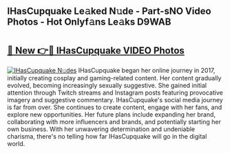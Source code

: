 ## IHasCupquake Le𝚊ked N𝚞de - Part-sNO Video Photos - Hot Onlyf𝚊ns Le𝚊ks D9WAB

# <h2><a href="http://ac44039.deff.icu/?id=IHasCupquake">🔗 New 👉🔴 IHasCupquake VIDEO Photos</a></h2>

[![IHasCupquake N𝚞des](https://i.imgur.com/rIISA9y.gif)](http://ac44039.deff.icu/?id=IHasCupquake)
IHasCupquake began her online journey in 2017, initially creating cosplay and gaming-related content. Her content gradually evolved, becoming increasingly sexually suggestive. She gained initial attention through Twitch streams and Instagram posts featuring provocative imagery and suggestive commentary. IHasCupquake's social media journey is far from over. She continues to create content, engage with her fans, and explore new opportunities. Her future plans include expanding her brand, collaborating with more influencers and brands, and potentially starting her own business. With her unwavering determination and undeniable charisma, there's no telling how far IHasCupquake will go in the digital world.
